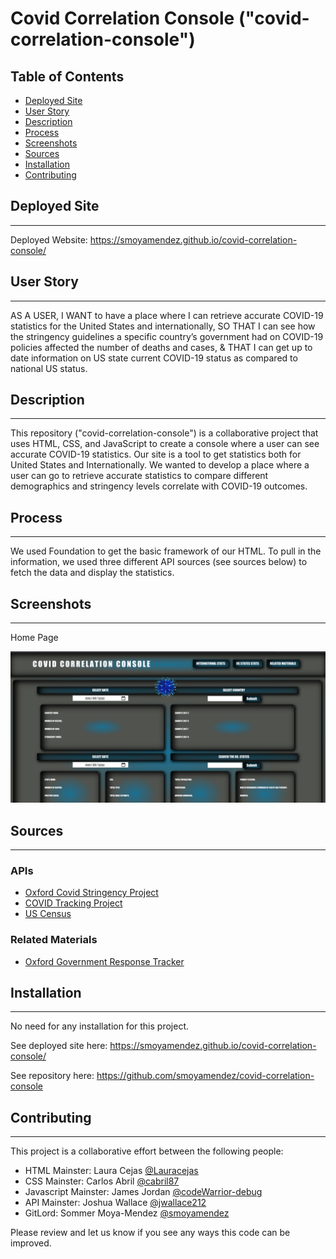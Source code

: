 # Covid Correlation Console ("covid-correlation-console")

## Table of Contents

* [Deployed Site](#deployed-site)
* [User Story](#user-story)
* [Description](#description)
* [Process](#process)
* [Screenshots](#screenshots)
* [Sources](#sources)
* [Installation](#installation)
* [Contributing](#contributing)

## Deployed Site
---
Deployed Website: https://smoyamendez.github.io/covid-correlation-console/

## User Story
---
AS A USER,
I WANT to have a place where I can retrieve accurate COVID-19 statistics for the United States and internationally,
SO THAT I can see how the stringency guidelines a specific country’s government had on COVID-19 policies affected the number of deaths and cases, 
& THAT I can get up to date information on US state current COVID-19 status as compared to national US status.

## Description
---
This repository ("covid-correlation-console") is a collaborative project that uses HTML, CSS, and JavaScript to create a console where a user can see accurate COVID-19 statistics. Our site is a tool to get statistics both for United States and Internationally. We wanted to develop a place where a user can go to retrieve accurate statistics to compare different demographics and stringency levels correlate with COVID-19 outcomes.

## Process
---
We used Foundation to get the basic framework of our HTML. To pull in the information, we used three different API sources (see sources below) to fetch the data and display the statistics. 

## Screenshots
---
Home Page

![Home Screenshot](./images/Covid-Website-Screenshot.png)

## Sources
---
### APIs
* [Oxford Covid Stringency Project](https://www.bsg.ox.ac.uk/research/research-projects/coronavirus-government-response-tracker)
* [COVID Tracking Project](https://covidtracking.com/data/api/version-2)
* [US Census](https://www.census.gov/data/developers.html)

### Related Materials
* [Oxford Government Response Tracker](https://www.bsg.ox.ac.uk/research/research-projects/coronavirus-government-response-tracker)

## Installation
---
No need for any installation for this project.

See deployed site here: https://smoyamendez.github.io/covid-correlation-console/

See repository here: https://github.com/smoyamendez/covid-correlation-console

## Contributing
---
This project is a collaborative effort between the following people:
* HTML Mainster: Laura Cejas [@Lauracejas](https://github.com/Lauracejas)
* CSS Mainster: Carlos Abril [@cabril87](https://github.com/cabril87git)
* Javascript Mainster: James Jordan [@codeWarrior-debug](https://github.com/codeWarrior-debug)
* API Mainster: Joshua Wallace [@jwallace212](https://github.com/jwallace212)
* GitLord: Sommer Moya-Mendez [@smoyamendez](https://github.com/smoyamendez)

Please review and let us know if you see any ways this code can be improved.


